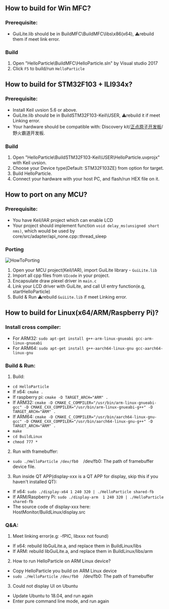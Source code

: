 ## How to build for Win MFC?
### Prerequisite:
- GuiLite.lib should be in BuildMFC\BuildMFC\libs\x86(x64), ⚠️rebuild them if meet link error.
### Build
1. Open "HelloParticle\BuildMFC\HelloParticle.sln" by Visual studio 2017
2. Click `F5` to build/run `HelloParticle`

## How to build for STM32F103 + ILI934x?
### Prerequisite:
- Install Keil uvsion 5.6 or above.
- GuiLite.lib should be in BuildSTM32F103-Keil\USER, ⚠️rebuild it if meet Linking error.
- Your hardware should be compatible with: Discovery kit/[正点原子开发板](https://item.taobao.com/item.htm?spm=a230r.1.14.20.17b441b9u49Ujg&id=582084489839&ns=1&abbucket=7#detail)/野火霸道开发板.
### Build
1. Open "HelloParticle\BuildSTM32F103-Keil\USER\HelloParticle.uvprojx" with Keil uvsion.
2. Choose your Device type(Default: STM32F103ZE) from option for target.
3. Build HelloParticle.
4. Connect your hardware with your host PC, and flash/run HEX file on it.

## How to port on any MCU?
### Prerequisite:
- You have Keil/IAR project which can enable LCD
- Your project should implement function `void delay_ms(unsigned short nms)`, which would be used by core/src/adapter/api_none.cpp::thread_sleep
### Porting
![HowToPorting](../doc/HowToPorting.png)
1. Open your MCU project(Keil/IAR), import GuiLite library - `GuiLite.lib`
2. Import all cpp files from `UIcode` in your project.
3. Encapsulate draw piexel driver in `main.c`
4. Link your LCD driver with GuiLite, and call UI entry function(e.g, startHelloParticle)
5. Build & Run ⚠️rebuild `GuiLite.lib` if meet Linking error.

## How to build for Linux(x64/ARM/Raspberry Pi)?
### Install cross compiler:
- For ARM32: `sudo apt-get install g++-arm-linux-gnueabi gcc-arm-linux-gnueabi`
- For ARM64: `sudo apt-get install g++-aarch64-linux-gnu gcc-aarch64-linux-gnu`
### Build & Run:
1. Build:
- `cd HelloParticle`
- If x64: `cmake .`
- If raspberry pi: `cmake -D TARGET_ARCH="ARM" .`
- If ARM32: `cmake -D CMAKE_C_COMPILER="/usr/bin/arm-linux-gnueabi-gcc" -D CMAKE_CXX_COMPILER="/usr/bin/arm-linux-gnueabi-g++" -D TARGET_ARCH="ARM" .`
- If ARM64: `cmake -D CMAKE_C_COMPILER="/usr/bin/aarch64-linux-gnu-gcc" -D CMAKE_CXX_COMPILER="/usr/bin/aarch64-linux-gnu-g++" -D TARGET_ARCH="ARM" .`
- `make`
- `cd BuildLinux`
- `chmod 777 *`

2. Run with framebuffer:
- `sudo ./HelloParticle /dev/fb0`&nbsp;&nbsp;&nbsp;&nbsp;/dev/fb0: The path of framebuffer device file.

3. Run inside QT APP(display-xxx is a QT APP for display, skip this if you haven't installed QT):
- If x64: `sudo ./display-x64 1 240 320 | ./HelloParticle shared-fb`
- If ARM/Raspberry Pi: `sudo ./display-arm  1 240 320 | ./HelloParticle shared-fb`
- The source code of display-xxx here: HostMonitor/BuildLinux/display.src

### Q&A:
1. Meet linking error(e.g: -fPIC, libxxx not found)
- If x64: rebuild libGuiLite.a, and replace them in BuildLinux/libs
- If ARM: rebuild libGuiLite.a, and replace them in BuildLinux/libs/arm
2. How to run HelloParticle on ARM Linux device?
- Copy HelloParticle you build on ARM Linux device
- `sudo ./HelloParticle /dev/fb0`&nbsp;&nbsp;&nbsp;&nbsp;/dev/fb0: The path of framebuffer
3. Could not display UI on Ubuntu
- Update Ubuntu to 18.04, and run again
- Enter pure command line mode, and run again